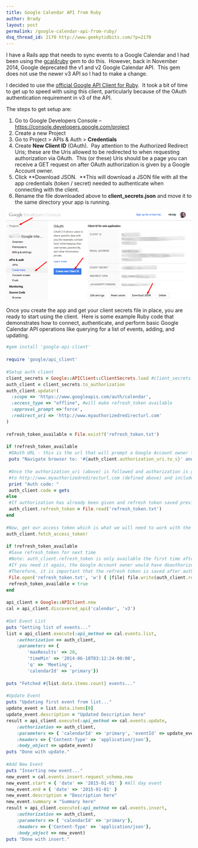 ```yaml
---
title: Google Calendar API from Ruby
author: Brady
layout: post
permalink: /google-calendar-api-from-ruby/
dsq_thread_id: 2170 http://www.geekytidbits.com/?p=2170
---
```


I have a Rails app that needs to sync events to a Google Calendar and I had been using the [gcal4ruby](https://github.com/SeabourneConsulting/GCal4Ruby) gem to do this.  However, back in November 2014, Google deprecated the v1 and v2 Google Calendar API.  This gem does not use the newer v3 API so I had to make a change.

I decided to use the [official Google API Client for Ruby][2].  It took a bit of time to get up to speed with using this client, particularly because of the OAuth authentication requirement in v3 of the API.

The steps to get setup are:

1. Go to Google Developers Console &#8211; <https://console.developers.google.com/project>
2. Create a new Project
3. Go to Project > APIs & Auth > **Credentials**
4. Create **New Client ID** (OAuth).  Pay attention to the Authorized Redirect Uris; these are the Uris allowed to be redirected to when requesting authorization via OAuth.  This (or these) Uris should be a page you can receive a GET request on after OAuth authorization is given by a Google Account owner.
5. Click **Download JSON.  **This will download a JSON file with all the app credentials (token / secret) needed to authenticate when connecting with the client.
6. Rename the file downloaded above to **client_secrets.json** and move it to the same directory your app is running.

[<img src="/media/google_developer_console.png" alt="Google Developer Console"/>][3]

Once you create the app and get your client secrets file in place, you are ready to start using the client.  Here is some example Ruby code that demonstrates how to connect, authenticate, and perform basic Google Calendar API operations like querying for a list of events, adding, and updating.

```ruby
#gem install 'google-api-client'

require 'google/api_client'

#Setup auth client
client_secrets = Google::APIClient::ClientSecrets.load #client_secrets.json must be present in current directory!
auth_client = client_secrets.to_authorization
auth_client.update!(
  :scope => 'https://www.googleapis.com/auth/calendar',
  :access_type => "offline", #will make refresh_token available
  :approval_prompt =>'force',
  :redirect_uri => 'http://www.myauthorizedredirecturl.com'
)

refresh_token_available = File.exist?('refresh_token.txt')

if !refresh_token_available
 #OAuth URL - this is the url that will prompt a Google Account owner to give access to this app.
 puts "Navigate browser to: '#{auth_client.authorization_uri.to_s}' and copy/paste auth code after redirect."

 #Once the authorization_uri (above) is followed and authorization is given, a redirect will be made
 #to http://www.myauthorizedredirecturl.com (defined above) and include the auth code in the request url.
 print "Auth code: "
 auth_client.code = gets
else
 #If authorization has already been given and refresh token saved previously, simply set the refresh code here.
 auth_client.refresh_token = File.read('refresh_token.txt')
end

#Now, get our access token which is what we will need to work with the API.
auth_client.fetch_access_token!

if !refresh_token_available
 #Save refresh_token for next time
 #Note: auth_client.refresh_token is only available the first time after OAuth permission is granted.  
 #If you need it again, the Google Account owner would have deauthorize your app and you would have to request access again.
 #Therefore, it is important that the refresh token is saved after authenticating the first time!
 File.open('refresh_token.txt', 'w') { |file| file.write(auth_client.refresh_token) }
 refresh_token_available = true
end

api_client = Google::APIClient.new
cal = api_client.discovered_api('calendar', 'v3')

#Get Event List
puts "Getting list of events..."
list = api_client.execute(:api_method => cal.events.list,
	:authorization => auth_client,
	:parameters => {
		'maxResults' => 20,
		'timeMin' => '2014-06-18T03:12:24-00:00',
		'q' => 'Meeting',
		'calendarId' => 'primary'})

puts "Fetched #{list.data.items.count} events..."

#Update Event
puts "Updating first event from list..."
update_event = list.data.items[0]
update_event.description = "Updated Description here"
result = api_client.execute(:api_method => cal.events.update,
	:authorization => auth_client,
	:parameters => { 'calendarId' => 'primary', 'eventId' => update_event.id},
	:headers => {'Content-Type' => 'application/json'},
	:body_object => update_event)
puts "Done with update."

#Add New Event
puts "Inserting new event..."
new_event = cal.events.insert.request_schema.new
new_event.start = { 'date' => '2015-01-01' } #All day event
new_event.end = { 'date' => '2015-01-01' }
new_event.description = "Description here"
new_event.summary = "Summary here"
result = api_client.execute(:api_method => cal.events.insert,
	:authorization => auth_client,
	:parameters => { 'calendarId' => 'primary'},
	:headers => {'Content-Type' => 'application/json'},
	:body_object => new_event)
puts "Done with insert."
```

[2]: https://github.com/google/google-api-ruby-client
[3]: /media/google_developer_console.png
